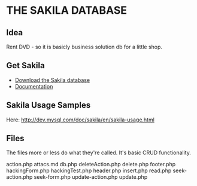 THE SAKILA DATABASE
==============

## Idea

Rent DVD - so it is basicly business solution db for a little shop.

## Get Sakila

* [Download the Sakila database](https://dev.mysql.com/doc/index-other.html)
* [Documentation](https://dev.mysql.com/doc/sakila/en/)

## Sakila Usage Samples

Here: http://dev.mysql.com/doc/sakila/en/sakila-usage.html

## Files

The files more or less do what they're called. It's basic CRUD functionality. 

action.php
attacs.md
db.php
deleteAction.php
delete.php
footer.php
hackingForm.php
hackingTest.php
header.php
insert.php
read.php
seek-action.php
seek-form.php
update-action.php
update.php
